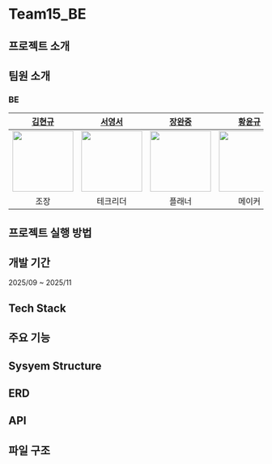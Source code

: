 # Team15_BE
## 프로젝트 소개


## 팀원 소개
### BE

| [김현규](https://github.com/kimpro4214) | [서영서](https://github.com/yeongseo1225) | [장완중](https://github.com/jangwanjung) | [황윤규](https://github.com/hwangyungyu) |
|:----------------------------------------:|:------------------------------------------:|:------------------------------------------:|:------------------------------------------:|
| <img src="https://github.com/kimpro4214.png" width="120"/> | <img src="https://github.com/yeongseo1225.png" width="120"/> | <img src="https://github.com/jangwanjung.png" width="120"/> | <img src="https://github.com/hwangyungyu.png" width="120"/> |
| 조장 | 테크리더 | 플래너 | 메이커 |

## 프로젝트 실행 방법

## 개발 기간
2025/09 ~ 2025/11

## Tech Stack

## 주요 기능

## Sysyem Structure

## ERD

## API

## 파일 구조



